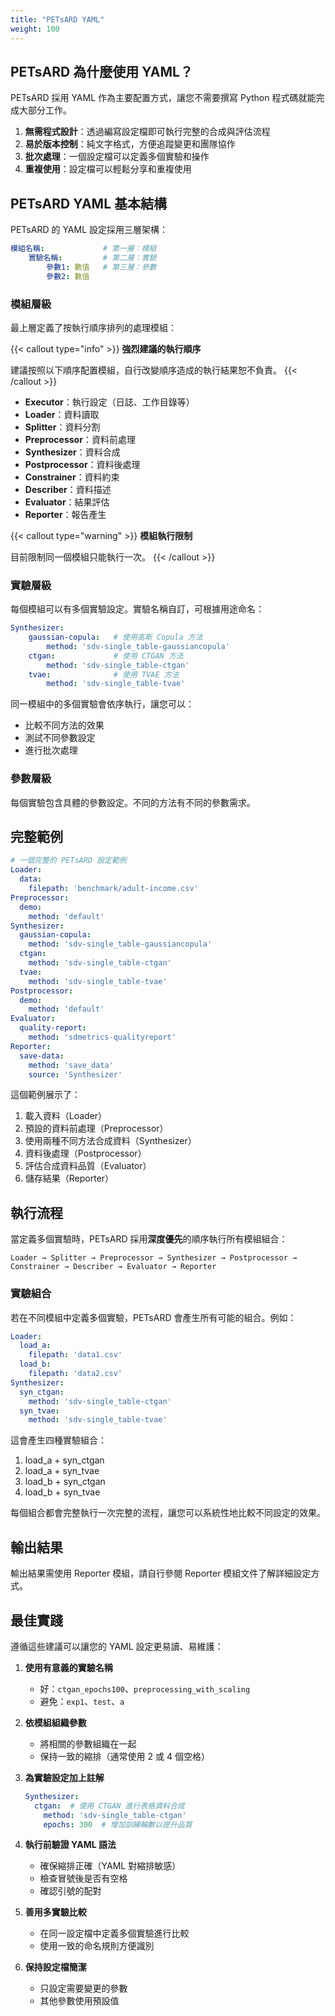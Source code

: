 ```yaml
---
title: "PETsARD YAML"
weight: 100
---
```


## PETsARD 為什麼使用 YAML？

PETsARD 採用 YAML 作為主要配置方式，讓您不需要撰寫 Python 程式碼就能完成大部分工作。

1. **無需程式設計**：透過編寫設定檔即可執行完整的合成與評估流程
2. **易於版本控制**：純文字格式，方便追蹤變更和團隊協作
3. **批次處理**：一個設定檔可以定義多個實驗和操作
4. **重複使用**：設定檔可以輕鬆分享和重複使用

## PETsARD YAML 基本結構

PETsARD 的 YAML 設定採用三層架構：

```yaml
模組名稱:             # 第一層：模組
    實驗名稱:         # 第二層：實驗
        參數1: 數值   # 第三層：參數
        參數2: 數值
```

### 模組層級

最上層定義了按執行順序排列的處理模組：

{{< callout type="info" >}}
**強烈建議的執行順序**

建議按照以下順序配置模組，自行改變順序造成的執行結果恕不負責。
{{< /callout >}}

- **Executor**：執行設定（日誌、工作目錄等）
- **Loader**：資料讀取
- **Splitter**：資料分割
- **Preprocessor**：資料前處理
- **Synthesizer**：資料合成
- **Postprocessor**：資料後處理
- **Constrainer**：資料約束
- **Describer**：資料描述
- **Evaluator**：結果評估
- **Reporter**：報告產生

{{< callout type="warning" >}}
**模組執行限制**

目前限制同一個模組只能執行一次。
{{< /callout >}}

### 實驗層級

每個模組可以有多個實驗設定。實驗名稱自訂，可根據用途命名：

```yaml
Synthesizer:
    gaussian-copula:   # 使用高斯 Copula 方法
        method: 'sdv-single_table-gaussiancopula'
    ctgan:             # 使用 CTGAN 方法
        method: 'sdv-single_table-ctgan'
    tvae:              # 使用 TVAE 方法
        method: 'sdv-single_table-tvae'
```

同一模組中的多個實驗會依序執行，讓您可以：
- 比較不同方法的效果
- 測試不同參數設定
- 進行批次處理

### 參數層級

每個實驗包含具體的參數設定。不同的方法有不同的參數需求。

## 完整範例

```yaml
# 一個完整的 PETsARD 設定範例
Loader:
  data:
    filepath: 'benchmark/adult-income.csv'
Preprocessor:
  demo:
    method: 'default'
Synthesizer:
  gaussian-copula:
    method: 'sdv-single_table-gaussiancopula'
  ctgan:
    method: 'sdv-single_table-ctgan'
  tvae:
    method: 'sdv-single_table-tvae'
Postprocessor:
  demo:
    method: 'default'
Evaluator:
  quality-report:
    method: 'sdmetrics-qualityreport'
Reporter:
  save-data:
    method: 'save_data'
    source: 'Synthesizer'
```

這個範例展示了：
1. 載入資料（Loader）
2. 預設的資料前處理（Preprocessor）
3. 使用兩種不同方法合成資料（Synthesizer）
4. 資料後處理（Postprocessor）
5. 評估合成資料品質（Evaluator）
6. 儲存結果（Reporter）

## 執行流程

當定義多個實驗時，PETsARD 採用**深度優先**的順序執行所有模組組合：

```
Loader → Splitter → Preprocessor → Synthesizer → Postprocessor → Constrainer → Describer → Evaluator → Reporter
```

### 實驗組合

若在不同模組中定義多個實驗，PETsARD 會產生所有可能的組合。例如：

```yaml
Loader:
  load_a:
    filepath: 'data1.csv'
  load_b:
    filepath: 'data2.csv'
Synthesizer:
  syn_ctgan:
    method: 'sdv-single_table-ctgan'
  syn_tvae:
    method: 'sdv-single_table-tvae'
```

這會產生四種實驗組合：
1. load_a + syn_ctgan
2. load_a + syn_tvae
3. load_b + syn_ctgan
4. load_b + syn_tvae

每個組合都會完整執行一次完整的流程，讓您可以系統性地比較不同設定的效果。

## 輸出結果

輸出結果需使用 Reporter 模組，請自行參閱 Reporter 模組文件了解詳細設定方式。

## 最佳實踐

遵循這些建議可以讓您的 YAML 設定更易讀、易維護：

1. **使用有意義的實驗名稱**
   - 好：`ctgan_epochs100`、`preprocessing_with_scaling`
   - 避免：`exp1`、`test`、`a`

2. **依模組組織參數**
   - 將相關的參數組織在一起
   - 保持一致的縮排（通常使用 2 或 4 個空格）

3. **為實驗設定加上註解**
   ```yaml
   Synthesizer:
     ctgan:  # 使用 CTGAN 進行表格資料合成
       method: 'sdv-single_table-ctgan'
       epochs: 300  # 增加訓練輪數以提升品質
   ```

4. **執行前驗證 YAML 語法**
   - 確保縮排正確（YAML 對縮排敏感）
   - 檢查冒號後是否有空格
   - 確認引號的配對

5. **善用多實驗比較**
   - 在同一設定檔中定義多個實驗進行比較
   - 使用一致的命名規則方便識別

6. **保持設定檔簡潔**
   - 只設定需要變更的參數
   - 其他參數使用預設值
